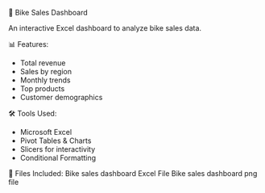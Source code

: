 🚴 Bike Sales Dashboard

An interactive Excel dashboard to analyze bike sales data.

📊 Features:
- Total revenue
- Sales by region
- Monthly trends
- Top products
- Customer demographics

🛠 Tools Used:
- Microsoft Excel
- Pivot Tables & Charts
- Slicers for interactivity
- Conditional Formatting

📂 Files Included:
   Bike sales dashboard Excel File
   Bike sales dashboard png file
   

